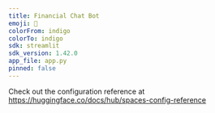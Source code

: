 ```yaml
---
title: Financial Chat Bot
emoji: 🐠
colorFrom: indigo
colorTo: indigo
sdk: streamlit
sdk_version: 1.42.0
app_file: app.py
pinned: false
---
```


Check out the configuration reference at https://huggingface.co/docs/hub/spaces-config-reference
